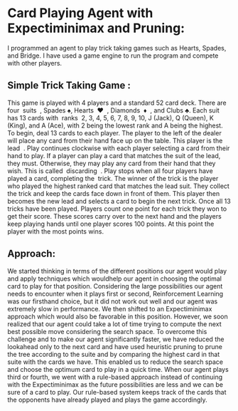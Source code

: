 # Card Playing Agent with Expectiminimax and Pruning:

I programmed an agent to play trick taking games such as Hearts,
Spades, and Bridge. I have used a game engine to run the program and compete with other players.

## Simple Trick Taking Game :
This game is played with 4 players and a standard 52 card deck. There are four ​ suits ​ , Spades ♠,
Hearts ​ ♥ ​ , Diamonds ​ ♦ ​ , and Clubs ♣. Each suit has 13 cards with ​ ranks ​ 2, 3, 4, 5, 6, 7, 8, 9, 10, J
(Jack), Q (Queen), K (King), and A (Ace), with 2 being the lowest rank and A being the highest.
To begin, deal 13 cards to each player. The player to the left of the dealer will place any card
from their hand face up on the table. This player is the ​ lead ​ .
Play continues clockwise with each player selecting a card from their hand to play. If a player
can play a card that matches the suit of the lead, they must. Otherwise, they may play any card
from their hand that they wish. This is called ​ discarding ​ . Play stops when all four players have
played a card, completing the ​ trick.
The winner of the trick is the player who played the highest ranked card that matches the lead
suit. They collect the trick and keep the cards face down in front of them. This player then
becomes the new lead and selects a card to begin the next trick.
Once all 13 tricks have been played. Players count one point for each trick they won to get their
score. These scores carry over to the next hand and the players keep playing hands until one
player scores 100 points. At this point the player with the most points wins.

## Approach:
We started thinking in terms of the different positions our agent would play and apply techniques which wouldhelp our agent in choosing the optimal card to play for that position. Considering the large possibilities our agent needs to encounter when it plays first or second, Reinforcement Learning was our firsthand choice, but it did not work out well and our agent was extremely slow in performance. We then shifted to an Expectiminimax approach which would also be favorable in this position. However, we soon realized that our agent could take a lot of time trying to compute the next best possible move considering the search space. To overcome this challenge and to make our agent significantly faster, we have reduced the lookahead only to the next card and have used heuristic pruning to prune the tree according to the suite and by comparing the highest card in that suite with the cards we have. This enabled us to reduce the search space and choose the optimum card to play in a quick time. When our agent plays third or fourth, we went with a rule-based approach instead of continuing with the Expectiminimax as the future possibilities are less and we can be sure of a card to play. Our rule-based system keeps track of the cards that the opponents have already played and plays the game accordingly.



